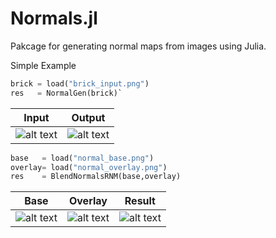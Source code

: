 # Normals.jl
Pakcage for generating normal maps from images using Julia.

Simple Example
```python
brick = load("brick_input.png")
res   = NormalGen(brick)`
```

Input             |  Output
:-------------------------:|:-------------------------:
![alt text](https://github.com/NTimmons/Normals.jl/blob/master/test/brick_input.png?raw=true)  |  ![alt text](https://github.com/NTimmons/Normals.jl/blob/master/test/brick_output.png?raw=true)

```python
base   = load("normal_base.png")
overlay= load("normal_overlay.png")
res    = BlendNormalsRNM(base,overlay)
```
Base                       |  Overlay                  | Result
:-------------------------:|:-------------------------:|:-------------------------:
![alt text](https://github.com/NTimmons/Normals.jl/blob/master/test/normal_base.png?raw=true)  |  ![alt text](https://github.com/NTimmons/Normals.jl/blob/master/test/normal_overlay.png?raw=true) | ![alt text](https://github.com/NTimmons/Normals.jl/blob/master/test/normal_combined.png?raw=true)
